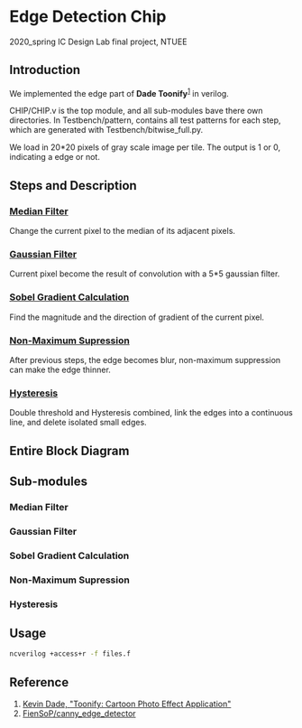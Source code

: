 # Edge Detection Chip

2020_spring IC Design Lab final project, NTUEE

## Introduction
We implemented the edge part of **Dade Toonify**<sup>[1](#Reference)</sup> in verilog.

CHIP/CHIP.v is the top module, and all sub-modules bave there own directories. In Testbench/pattern, contains all test patterns for each step, which are generated with Testbench/bitwise_full.py.

We load in 20*20 pixels of gray scale image per tile. The output is 1 or 0, indicating a edge or not.

## Steps and Description
### [Median Filter](https://en.wikipedia.org/wiki/Median_filter)
Change the current pixel to the median of its adjacent pixels.
### [Gaussian Filter](https://en.wikipedia.org/wiki/Gaussian_filter)
Current pixel become the result of convolution with a 5*5 gaussian filter.
### [Sobel Gradient Calculation](https://en.wikipedia.org/wiki/Sobel_operator)
Find the magnitude and the direction of gradient of the current pixel.
### [Non-Maximum Supression](https://en.wikipedia.org/wiki/Canny_edge_detector)
After previous steps, the edge becomes blur, non-maximum suppression can make the edge thinner.
### [Hysteresis](https://en.wikipedia.org/wiki/Canny_edge_detector)
Double threshold and Hysteresis combined, link the edges into a continuous line, and delete isolated small edges.

## Entire Block Diagram

## Sub-modules
### Median Filter
### Gaussian Filter
### Sobel Gradient Calculation
### Non-Maximum Supression
### Hysteresis

## Usage
```bash
ncverilog +access+r -f files.f
```
## Reference
1. [Kevin Dade, "Toonify: Cartoon Photo Effect Application"](https://stacks.stanford.edu/file/druid:yt916dh6570/Dade_Toonify.pdf?fbclid=IwAR1gOlnXmNU__UuYD7Nf0CCpfYra8a3TEcoqNKSrLZkzdsH3rN_HOahgmfU)
2. [FienSoP/canny_edge_detector](https://github.com/FienSoP/canny_edge_detector)